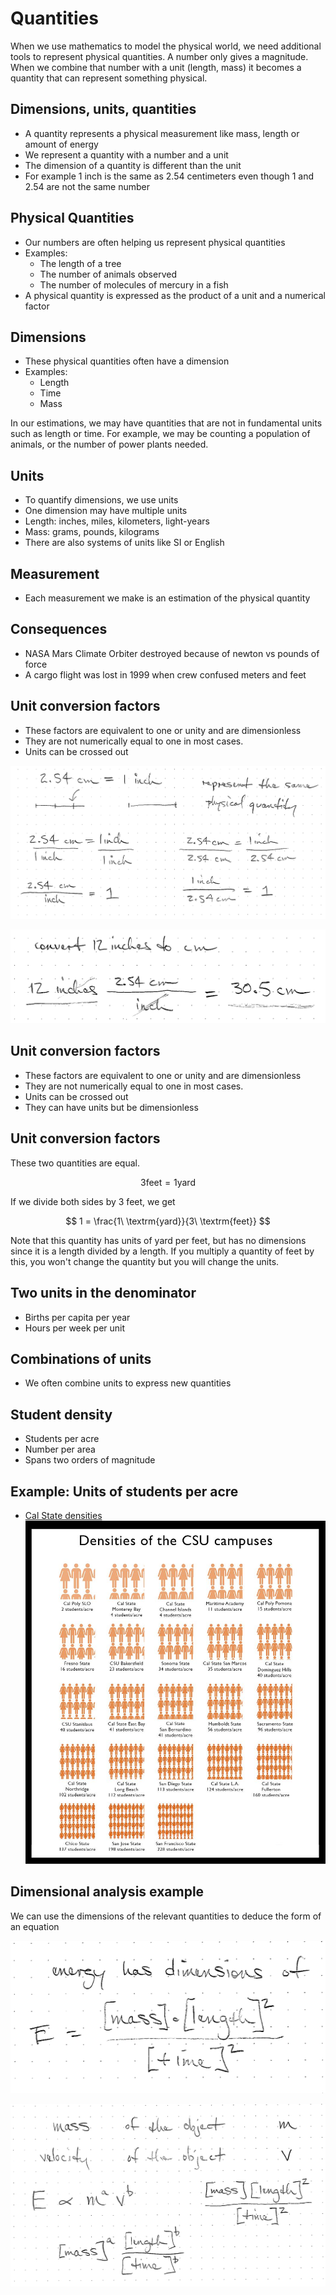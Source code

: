 # Quantities

When we use mathematics to model the physical world, we need additional
tools to represent physical quantities.  A number only gives a
magnitude.  When we combine that number with a unit (length, mass) it
becomes a quantity that can represent something physical.

## Dimensions, units, quantities
- A quantity represents a physical measurement like mass, length or
    amount of energy
- We represent a quantity with a number and a unit
- The dimension of a quantity is different than the unit
- For example 1 inch is the same as 2.54 centimeters even though 1 and
    2.54 are not the same number

## Physical Quantities
- Our numbers are often helping us represent physical quantities
- Examples:
    - The length of a tree
    - The number of animals observed
    - The number of molecules of mercury in a fish
- A physical quantity is expressed as the product of a unit and a
  numerical factor

## Dimensions
- These physical quantities often have a dimension
- Examples:
    - Length
    - Time
    - Mass

In our estimations, we may have quantities that are not in fundamental
units such as length or time.  For example, we may be counting a
population of animals, or the number of power plants needed.

<!-- physics have 7 primary dimensions, we may have others -->

## Units
- To quantify dimensions, we use units
- One dimension may have multiple units
- Length: inches, miles, kilometers, light-years
- Mass: grams, pounds, kilograms
- There are also systems of units like SI or English

<!-- what are some units and some unusual units -->
<!-- clicks, bytes, click velocity -->

## Measurement
- Each measurement we make is an estimation of the physical quantity

## Consequences
- NASA Mars Climate Orbiter destroyed because of newton vs pounds of
force
- A cargo flight was lost in 1999 when crew confused meters and feet

## Unit conversion factors
- These factors are equivalent to one or unity and are dimensionless
- They are not numerically equal to one in most cases.
- Units can be crossed out


![](./figures/inch-cm-conversion-1.png)

![](./figures/inch-cm-conversion-2.png)


## Unit conversion factors
- These factors are equivalent to one or unity and are dimensionless
- They are not numerically equal to one in most cases.
- Units can be crossed out
- They can have units but be dimensionless

## Unit conversion factors

These two quantities are equal.

$$ 3 \textrm{feet} = 1 \textrm{yard} $$

If we divide both sides by 3 feet, we get

$$ 1 = \frac{1\ \textrm{yard}}{3\ \textrm{feet}}  $$

Note that this quantity has units of yard per feet, but has no
dimensions since it is a length divided by a length.  If you multiply a
quantity of feet by this, you won't change the quantity but you will
change the units.


## Two units in the denominator
- Births per capita per year
- Hours per week per unit


## Combinations of units
- We often combine units to express new quantities

<!-- can you think of a derived unit? -->

## Student density
- Students per acre
- Number per area
- Spans two orders of magnitude

## Example: Units of students per acre
- [Cal State densities](https://twitter.com/calpolypomona/status/431937140457349120/photo/1)
![](./figures/cal-state-density.jpg)



## Dimensional analysis example
We can use the dimensions of the relevant quantities to deduce the form
of an equation



![](./figures/dimensional-analysis-1.png)

![](./figures/dimensional-analysis-2.png)



<!-- what are some units and some unusual units -->
<!-- clicks, bytes, click velocity -->



